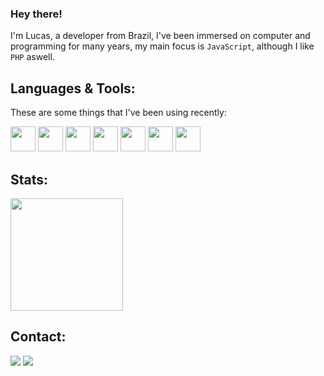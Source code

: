 ### Hey there!

I'm Lucas, a developer from Brazil, I've been immersed on computer and programming for many years, my main focus is `JavaScript`, although I like `PHP` aswell.

## **Languages & Tools:**

These are some things that I've been using recently:

<div style="display: inline_block">
<img src="https://cdn.jsdelivr.net/gh/devicons/devicon/icons/javascript/javascript-original.svg" width="40" height="40"/> 
<img src="https://cdn.jsdelivr.net/gh/devicons/devicon/icons/php/php-original.svg" width="40" height="40"/>
<img src="https://cdn.jsdelivr.net/gh/devicons/devicon/icons/nodejs/nodejs-original.svg" width="40" height="40"/>
<img src="https://cdn.jsdelivr.net/gh/devicons/devicon/icons/react/react-original.svg" width="40" height="40"/>
<img src="https://cdn.jsdelivr.net/gh/devicons/devicon/icons/git/git-original.svg" width="40" height="40"/>
<img src="https://cdn.jsdelivr.net/gh/devicons/devicon/icons/mysql/mysql-original.svg" width="40" height="40"/>
<img src="https://cdn.jsdelivr.net/gh/devicons/devicon/icons/heroku/heroku-plain.svg" width="40" height="40"/>
</div>
               
## **Stats:**

<div>
<!-- <img height="180em" src="https://github-readme-stats.vercel.app/api/top-langs/?username=wedz0ff&layout=compact&langs_count=6&theme=dracula&exclude_repo=ollyxpic,Jekhr-Translator&count_private=false"/> -->
<img height="180em" src="https://github-readme-stats-git-masterrstaa-rickstaa.vercel.app/api?username=wedz0ff&show_icons=true&theme=dracula&include_all_commits=true&count_private=true&hide=contribs"/>
</div>

## **Contact:**

<p align="left">
  <a target="_blank" href="https://www.linkedin.com/in/lucas-hames-582281245/" alt="Linkedin">
  <img src="https://img.shields.io/badge/-LinkedIn-%230077B5?style=for-the-badge&logo=linkedin&logoColor=white" target="_blank"></a>

   <a target="_blank" href="mailto:lrphames@gmail.com" alt="Gmail">
  <img src="https://img.shields.io/badge/Email-D14836?style=for-the-badge&logo=gmail&logoColor=white"</a>
</p>
<br>
